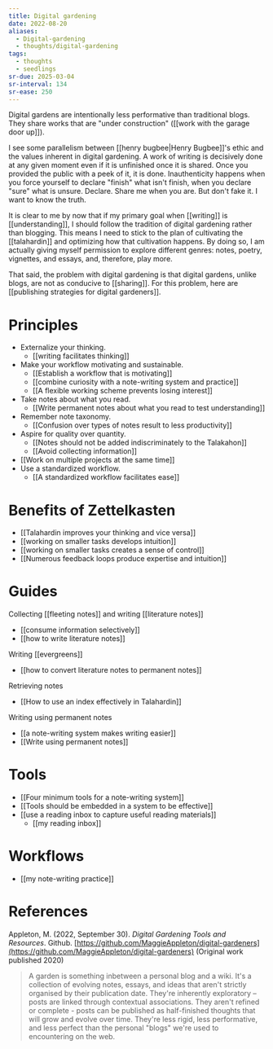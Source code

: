 ```yaml
---
title: Digital gardening
date: 2022-08-20
aliases:
  - Digital-gardening
  - thoughts/digital-gardening
tags:
  - thoughts
  - seedlings
sr-due: 2025-03-04
sr-interval: 134
sr-ease: 250
---
```

Digital gardens are intentionally less performative than traditional blogs. They share works that are "under construction" ([[work with the garage door up]]).

I see some parallelism between [[henry bugbee|Henry Bugbee]]'s ethic and the values inherent in digital gardening. A work of writing is decisively done at any given moment even if it is unfinished once it is shared. Once you provided the public with a peek of it, it is done. Inauthenticity happens when you force yourself to declare "finish" what isn't finish, when you declare "sure" what is unsure. Declare. Share me when you are. But don't fake it. I want to know the truth.

It is clear to me by now that if my primary goal when [[writing]] is [[understanding]], I should follow the tradition of digital gardening rather than blogging. This means I need to stick to the plan of cultivating the [[talahardin]] and optimizing how that cultivation happens. By doing so, I am actually giving myself permission to explore different genres: notes, poetry, vignettes, and essays, and, therefore, play more.

That said, the problem with digital gardening is that digital gardens, unlike blogs, are not as conducive to [[sharing]]. For this problem, here are [[publishing strategies for digital gardeners]].

# Principles

- Externalize your thinking.
   - [[writing facilitates thinking]]
- Make your workflow motivating and sustainable.
   - [[Establish a workflow that is motivating]]
   - [[combine curiosity with a note-writing system and practice]]
   - [[A flexible working scheme prevents losing interest]]
- Take notes about what you read.
   - [[Write permanent notes about what you read to test understanding]]
- Remember note taxonomy.
   - [[Confusion over types of notes result to less productivity]]
- Aspire for quality over quantity.
   - [[Notes should not be added indiscriminately to the Talakahon]]
   - [[Avoid collecting information]]
- [[Work on multiple projects at the same time]]
- Use a standardized workflow.
   - [[A standardized workflow facilitates ease]]

# Benefits of Zettelkasten

- [[Talahardin improves your thinking and vice versa]]
- [[working on smaller tasks develops intuition]]
- [[working on smaller tasks creates a sense of control]]
- [[Numerous feedback loops produce expertise and intuition]]

# Guides

Collecting [[fleeting notes]] and writing [[literature notes]]

- [[consume information selectively]]
- [[how to write literature notes]]

Writing [[evergreens]]

- [[how to convert literature notes to permanent notes]]

Retrieving notes

- [[How to use an index effectively in Talahardin]]

Writing using permanent notes

- [[a note-writing system makes writing easier]]
- [[Write using permanent notes]]

# Tools

- [[Four minimum tools for a note-writing system]]
- [[Tools should be embedded in a system to be effective]]
- [[use a reading inbox to capture useful reading materials]]
   - [[my reading inbox]]

# Workflows

- [[my note-writing practice]]

# References

Appleton, M. (2022, September 30). _Digital Gardening Tools and Resources_. Github. [https://github.com/MaggieAppleton/digital-gardeners](https://github.com/MaggieAppleton/digital-gardeners) (Original work published 2020)
>A garden is something inbetween a personal blog and a wiki. It's a collection of evolving notes, essays, and ideas that aren't strictly organised by their publication date. They're inherently exploratory – posts are linked through contextual associations. They aren't refined or complete - posts can be published as half-finished thoughts that will grow and evolve over time. They're less rigid, less performative, and less perfect than the personal "blogs" we're used to encountering on the web.